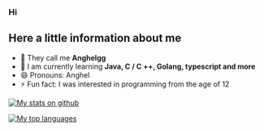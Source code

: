 ### Hi


## Here a little information about me

- 🔭 They call me **Anghelgg**
- 🌱 I am currently learning **Java, C / C ++, Golang, typescript and more**
- 😄 Pronouns: Anghel
- ⚡ Fun fact: I was interested in programming from the age of 12

[![My stats on github](https://github-readme-stats.vercel.app/api?username=Anghelgg&show_icons=true&count_private=true&theme=nord)](https://github.com/Anghelgg)

[![My top languages](https://github-readme-stats.vercel.app/api/top-langs/?username=Anghelgg&show_icons=true&theme=nord)](https://github.com/Anghelgg)
